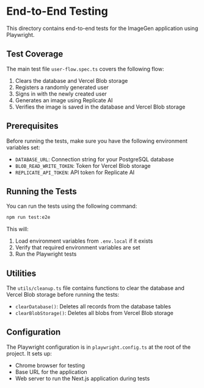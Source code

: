 # End-to-End Testing

This directory contains end-to-end tests for the ImageGen application using Playwright.

## Test Coverage

The main test file `user-flow.spec.ts` covers the following flow:

1. Clears the database and Vercel Blob storage
2. Registers a randomly generated user
3. Signs in with the newly created user
4. Generates an image using Replicate AI
5. Verifies the image is saved in the database and Vercel Blob storage

## Prerequisites

Before running the tests, make sure you have the following environment variables set:

- `DATABASE_URL`: Connection string for your PostgreSQL database
- `BLOB_READ_WRITE_TOKEN`: Token for Vercel Blob storage
- `REPLICATE_API_TOKEN`: API token for Replicate AI

## Running the Tests

You can run the tests using the following command:

```bash
npm run test:e2e
```

This will:

1. Load environment variables from `.env.local` if it exists
2. Verify that required environment variables are set
3. Run the Playwright tests

## Utilities

The `utils/cleanup.ts` file contains functions to clear the database and Vercel Blob storage before running the tests:

- `clearDatabase()`: Deletes all records from the database tables
- `clearBlobStorage()`: Deletes all blobs from Vercel Blob storage

## Configuration

The Playwright configuration is in `playwright.config.ts` at the root of the project. It sets up:

- Chrome browser for testing
- Base URL for the application
- Web server to run the Next.js application during tests
